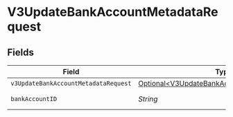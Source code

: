 # V3UpdateBankAccountMetadataRequest


## Fields

| Field                                                                                                      | Type                                                                                                       | Required                                                                                                   | Description                                                                                                |
| ---------------------------------------------------------------------------------------------------------- | ---------------------------------------------------------------------------------------------------------- | ---------------------------------------------------------------------------------------------------------- | ---------------------------------------------------------------------------------------------------------- |
| `v3UpdateBankAccountMetadataRequest`                                                                       | [Optional\<V3UpdateBankAccountMetadataRequest>](../../models/shared/V3UpdateBankAccountMetadataRequest.md) | :heavy_minus_sign:                                                                                         | N/A                                                                                                        |
| `bankAccountID`                                                                                            | *String*                                                                                                   | :heavy_check_mark:                                                                                         | The bank account ID                                                                                        |